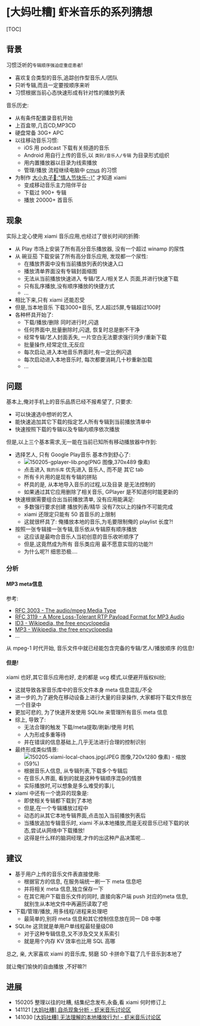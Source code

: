 # [大妈吐糟] 虾米音乐的系列猜想

[TOC]
## 背景
习惯泛听的`专辑顺序强迫症重症患者`!

- 喜欢复合类型的音乐,追踪创作型音乐人/团队
- 只听专辑,而且一定要按顺序来听
- 习惯根据当前心态快速形成有针对性的播放列表

音乐历史:

- 从有条件配置录音机开始
- 上百盒带,几百CD,MP3CD
- 硬盘常备 30G+ APC
- 以往移动音乐习惯:
    + iOS 用 podcast 下载有关频道的音乐
    + Android 用自行上传的音乐,以 `类别/音乐人/专辑` 为目录形式组织
    + 用内置播放器以目录为线索播放
    + 管理/播放 流程继续电脑中 [cmus](http://cmus.github.io/) 的习惯
- 为制作 [大小丸子🐒:"情人节快乐;-)"](http://momoko.in/family/family-timeline.html) 才知道 xiami 
    - 变成移动音乐主力陪伴平台
    - 下载过 900+ 专辑
    - 播放 20000+ 首音乐


## 现象

实际上定心使用 xiami 音乐应用,也经过了很长时间的折腾:

- 从 Play 市场上安装了所有高分音乐播放器, 没有一个超过 winamp 的尿性
- 从 碗豆茄 下载安装了所有高分音乐应用, 发现都一个尿性:
    + 在播放界面中没有当前播放列表的快速入口
    + 播放清单界面没有专辑封面缩图
    + 无法从当前播放快速进入 专辑/艺人/相关艺人 页面,并进行快速下载
    + 只有乱序播放,没有顺序播放的快捷方式
    + ...
- 相比下来,只有 xiami 还能忍受
- 但是,当本地音乐 下载3000+音乐, 艺人超过5屏,专辑超过100时
- 各种杯具开始了:
    + 下载/播放/删除 同时进行时,闪退
    + 任何界面中,批量删除时,闪退, 恢复时总是删不干净
    + 经常专辑/艺人封面丢失, 一片空白无法要求强行同步/重新下载
    + 批量操作,经常定住,无反应
    + 每次启动,进入本地音乐界面时,有一定比例闪退
    + 每次启动进入本地音乐时, 每次都要消耗几十秒重新加载
    + ...


## 问题

基本上,俺对手机上的音乐品质已经不报希望了,
只要求:

- 可以快速选中想听的艺人
- 能快速追加其它下载的指定艺人所有专辑到当前播放清单中
- 快速按照下载的专辑以及专辑内顺序依次播放

但是,以上三个基本需求,无一能在当前已知所有移动播放器中作到:

- 选择艺人, 只有 Google Play音乐 基本作到舒心了:
    + ![150205-gplayer-lib.png(PNG 图像,370x489 像素)](http://zoomq.qiniudn.com/ZQCollection/snap/150205-gplayer-lib.png)
    + 点击进入 `我的乐库` 优先进入 音乐人, 而不是 其它 tab
    + 所有卡片用的是现有专辑的拼贴
    + 杯具的是, 从本地导入音乐的过程,以及目录 是无法控制的
    + 如果通过其它应用删除了相关音乐, GPlayer 是不知道何时能更新的
- 快速根据需要组合出当前播放清单, 没有应用能满足:
    + 多数强行要求创建 播放列表/精华 没有7次以上的操作不可能完成
    + xiami 还限定只能有 50 首音乐的上限制
    + 这就很杯具了: 俺播放本地的音乐,为毛要限制俺的 playlist 长度?!
- 按照一张专辑接一张专辑,音乐依从专辑原有顺序播放
    + 这应该是最吻合音乐人当初创意的音乐收听顺序了
    + 但是,这竟然成为所有 音乐类应用 最不愿意实现的功能?!
    + 为什么呢?! 细思恐极....


### 分析

#### MP3 meta信息

参考:

- [RFC 3003 - The audio/mpeg Media Type](http://tools.ietf.org/html/rfc3003)
- [RFC 3119 - A More Loss-Tolerant RTP Payload Format for MP3 Audio](http://tools.ietf.org/html/rfc3119)
- [ID3 - Wikipedia, the free encyclopedia](http://en.wikipedia.org/wiki/ID3)
- [MP3 - Wikipedia, the free encyclopedia](http://en.wikipedia.org/wiki/MP3#ID3_and_other_tags)
- ...

从 mpeg-1 时代开始, 音乐文件中就已经能包含完备的专辑/艺人/播放顺序 的信息!

#### 但是!

xiami 也好,其它音乐应用也好, 走的都是 ucg 模式,以便避开版权纠纷;

- 这就导致各家音乐库中的音乐文件本身 meta 信息混乱/不全
- 进一步的,为了避免在移动设备上进行大量的目录操作, 大家都将下载文件放在一个目录中
- 更加可悲的, 为了快速开发使用 SQLite 来管理所有音乐 meta 信息
- 综上, 导致了:
    + 无法合理的触发 下载/meta提取/刷新/使用 时机
    + 人为形成多重等待
    + 并在错误的信息基础上,几乎无法进行合理的控制识别
- 最终形成类似情景:
    + ![150205-xiami-local-chaos.jpg(JPEG 图像,720x1280 像素) - 缩放 (59%)](http://zoomq.qiniudn.com/ZQCollection/snap/150205-xiami-local-chaos.jpg?imageView2/2/w/360)
    + 根据音乐人信息, 从专辑列表,下载多个专辑后
    + 在音乐人界面, 看到的就是这种专辑顺序混杂的情景
    + 实际播放时,可以想象是多么难受的事儿
- xiami 中还有一个诡异的现象是:
    + 即使相关专辑都下载到了本地
    + 但是,在一个专辑播放过程中
    + 动态的从其它本地专辑界面,点击加入当前播放列表后
    + 当播放追加专辑音乐时, xiami 不从本地播放,而是无视音乐已经下载的状态,尝试从网络中下载播放!
    + 这得是什么样的脑洞经理,才作的出这种产品决策呢...


## 建议

- 基于用户上传的音乐文件表直接使用:
    + 根据官方的信息, 在服务端统一刷一下 meta 信息吧
    + 并将相关 meta 信息,独立保存一下
    + 在其它用户下载音乐文件的同时, 直接向客户端 push 对应的meta 信息, 就别生从本地文件中再遍历读取了吧
- 下载/管理/播放, 用多线程/进程来处理吧
    + 最简单的,别将 meta 信息和其它控制信息放在同一 DB 中哪
- SQLite 这货就是单用户单线程最轻量级DB
    + 对于这种专辑信息,又不涉及交叉关系索引
    + 就是用个内存 KV 效率也比用 SQL 高哪

总之, 亲, 大家喜欢 xiami 的音乐库, 努磨 SD 卡拼命下载了几千音乐到本地了

就让俺们愉快的自由播放 ,不好嘛?!


## 进展

- 150205 整理以往的吐糟, 结集纪念发布,永备,看 xiami 何时修订上
- 141121 [[大妈吐糟] 自杀现象分析 - 虾米音乐讨论区](http://www.xiami.com/g/thread-918973?spm=0.0.0.0.aq4pjq)
- 141030 [[大妈吐糟] 无法理解的本地播放行为! - 虾米音乐讨论区](http://www.xiami.com/g/thread-917351?spm=0.0.0.0.aq4pjq)
